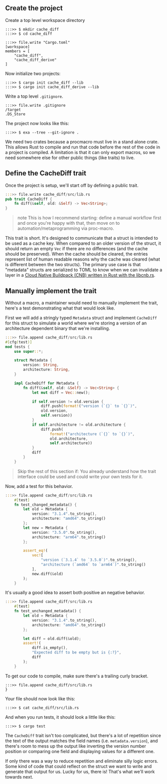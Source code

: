 ## Create the project

Create a top level workspace directory

```
:::>> $ mkdir cache_diff
:::>> $ cd cache_diff
```

```
:::>> file.write "Cargo.toml"
[workspace]
members = [
    "cache_diff",
    "cache_diff_derive"
]
```

Now initialize two projects:

```
:::>> $ cargo init cache_diff --lib
:::>> $ cargo init cache_diff_derive --lib
```

Write a top level `.gitignore`.

```
:::>> file.write .gitignore
/target
.DS_Store
```

The project now looks like this:

```
:::>> $ exa --tree --git-ignore .
```

We need two crates because a procmacro must live in a stand alone crate. This allows Rust to compile and run that code before the rest of the code in a project is compiled. A limitation is that it can only export macros, so we need somewhere else for other public things (like traits) to live.

## Define the CacheDiff trait

Once the project is setup, we'll start off by defining a public trait.

```rust
:::>> file.write cache_diff/src/lib.rs
pub trait CacheDiff {
    fn diff(&self, old: &Self) -> Vec<String>;
}
```

>note
>This is how I recommend starting: define a manual workflow first and once you're happy with that, then move on to automation/metaprogramming via proc-macro.

This trait is short. It's designed to communicate that a struct is intended to be used as a cache key. When compared to an older version of the struct, it should return an empty `Vec` if there are no differences (and the cache should be preserved). When the cache should be cleared, the entries represent list of human readable reasons why the cache was cleared (what is different between the two structs). The primary use case is that "metadata" structs are serialized to TOML to know when we can invalidate a layer in a [Cloud Native Buildpack (CNB) written in Rust with the libcnb.rs](https://github.com/heroku/libcnb.rs).


## Manually implement the trait

Without a macro, a maintainer would need to manually implement the trait, here's a test demonstrating what that would look like.

First we will add a stringly typed `Metadata` struct and implement `CacheDiff` for this struct to simulate a world where we're storing a version of an architecture dependent binary that we're installing.

```rust
:::>> file.append cache_diff/src/lib.rs
#[cfg(test)]
mod tests {
    use super::*;

    struct Metadata {
        version: String,
        architecture: String,
    }

    impl CacheDiff for Metadata {
        fn diff(&self, old: &Self) -> Vec<String> {
            let mut diff = Vec::new();

            if self.version != old.version {
                diff.push(format!("version (`{}` to `{}`)",
                old.version,
                self.version))
            }
            if self.architecture != old.architecture {
                diff.push(
                    format!("architecture (`{}` to `{}`)",
                    old.architecture,
                    self.architecture))
            }
            diff
        }
    }

```

> Skip the rest of this section if: You already understand how the trait interface could be used and could write your own tests for it.

Now, add a test for this behavior.

```rust
:::>> file.append cache_diff/src/lib.rs
    #[test]
    fn test_changed_metadata() {
        let old = Metadata {
            version: "3.1.4".to_string(),
            architecture: "amd64".to_string()
        };
        let new = Metadata {
            version: "3.5.0".to_string(),
            architecture: "arm64".to_string()
        };

        assert_eq!(
            vec![
                "version (`3.1.4` to `3.5.0`)".to_string(),
                "architecture (`amd64` to `arm64`)".to_string()
            ],
            new.diff(&old)
        );
    }
```

It's usually a good idea to assert both positive an negative behavior.

```rust
:::>> file.append cache_diff/src/lib.rs
    #[test]
    fn test_unchanged_metadata() {
        let old = Metadata {
            version: "3.1.4".to_string(),
            architecture: "amd64".to_string()
        };

        let diff = old.diff(&old);
        assert!(
            diff.is_empty(),
            "Expected diff to be empty but is {:?}",
            diff
        );
    }
```

To get our code to compile, make sure there's a trailing curly bracket.

```
:::>> file.append cache_diff/src/lib.rs
}
```

Your file should now look like this:

```
:::>> $ cat cache_diff/src/lib.rs
```

And when you run tests, it should look a little like this:

```
:::>> $ cargo test
```

The `CacheDiff` trait isn't too complicated, but there's a lot of repetition since the text of the output matches the field names (i.e. `metadata.version`), and there's room to mess up the output like inverting the version number position or comparing one field and displaying values for a different one.

If only there was a way to reduce repetition and eliminate silly logic errors. Some kind of code that could reflect on the struct we want to write and generate that output for us. Lucky for us, there is! That's what we'll work towards next.
